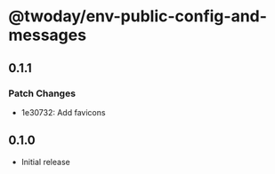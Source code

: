 # @twoday/env-public-config-and-messages

## 0.1.1

### Patch Changes

- 1e30732: Add favicons

## 0.1.0

- Initial release
